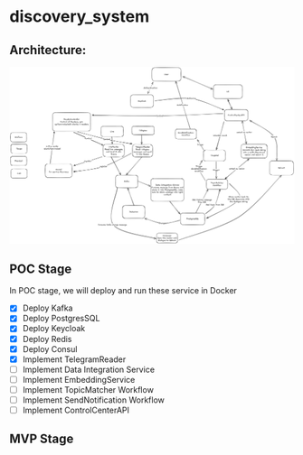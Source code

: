 # discovery_system

## Architecture:

![img_2.png](img_2.png)

## POC Stage

In POC stage, we will deploy and run these service in Docker

* [x]  Deploy Kafka
* [x]  Deploy PostgresSQL
* [x]  Deploy Keycloak
* [x]  Deploy Redis
* [x]  Deploy Consul
* [x]  Implement TelegramReader
* [ ]  Implement Data Integration Service
* [ ]  Implement EmbeddingService
* [ ]  Implement TopicMatcher Workflow
* [ ]  Implement SendNotification Workflow
* [ ]  Implement ControlCenterAPI

## MVP Stage
